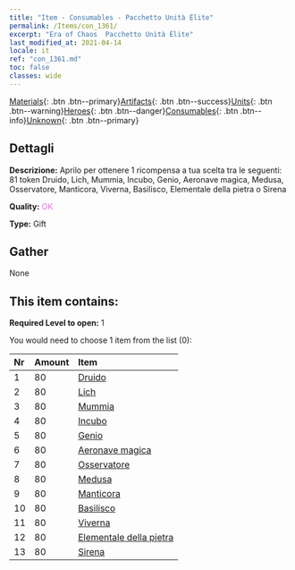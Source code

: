 ```yaml
---
title: "Item - Consumables - Pacchetto Unità Élite"
permalink: /Items/con_1361/
excerpt: "Era of Chaos  Pacchetto Unità Élite"
last_modified_at: 2021-04-14
locale: it
ref: "con_1361.md"
toc: false
classes: wide
---
```

 [Materials](/it/Items/){: .btn .btn--primary}[Artifacts](/it/Items/Artifacts/){: .btn .btn--success}[Units](/it/Items/Units/){: .btn .btn--warning}[Heroes](/it/Items/Heroes/){: .btn .btn--danger}[Consumables](/it/Items/Consumables/){: .btn .btn--info}[Unknown](/it/Items/Unknown/){: .btn .btn--primary}

## Dettagli
 **Descrizione:** Aprilo per ottenere 1 ricompensa a tua scelta tra le seguenti: 81 token Druido, Lich, Mummia, Incubo, Genio, Aeronave magica, Medusa, Osservatore, Manticora, Viverna, Basilisco, Elementale della pietra o Sirena

 **Quality:** <span style="color: #DA70D6">OK</span>

 **Type:** Gift

## Gather

  None

## This item contains:

 **Required Level to open:** 1

 You would need to choose 1 item from the list (0):

  | Nr | Amount |     Item    |
  |:---|:-------|:------------|
  | 1 | 80 | [Druido](/it/Items/unt_206/) | 
  | 2 | 80 | [Lich](/it/Items/unt_212/) | 
  | 3 | 80 | [Mummia](/it/Items/unt_215/) | 
  | 4 | 80 | [Incubo](/it/Items/unt_233/) | 
  | 5 | 80 | [Genio](/it/Items/unt_239/) | 
  | 6 | 80 | [Aeronave magica](/it/Items/unt_242/) | 
  | 7 | 80 | [Osservatore](/it/Items/unt_246/) | 
  | 8 | 80 | [Medusa](/it/Items/unt_247/) | 
  | 9 | 80 | [Manticora](/it/Items/unt_249/) | 
  | 10 | 80 | [Basilisco](/it/Items/unt_256/) | 
  | 11 | 80 | [Viverna](/it/Items/unt_258/) | 
  | 12 | 80 | [Elementale della pietra](/it/Items/unt_266/) | 
  | 13 | 80 | [Sirena](/it/Items/unt_277/) | 
